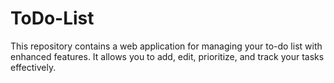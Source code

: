 # ToDo-List
This repository contains a web application for managing your to-do list with enhanced features. It allows you to add, edit, prioritize, and track your tasks effectively.
